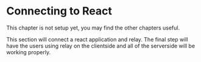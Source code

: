 # Connecting to React


This chapter is not setup yet, you may find the other chapters useful.


This section will connect a react application and relay.  The final step will have the users using relay on the clientside and all of the serverside will be working properly.